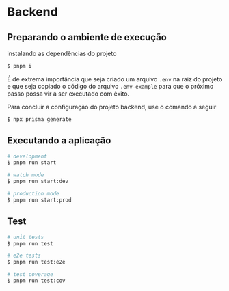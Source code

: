 # Backend

## Preparando o ambiente de execução

instalando as dependências do projeto

```bash
$ pnpm i
```

É de extrema importância que seja criado um arquivo `.env` na raiz do projeto e que seja copiado o código do arquivo `.env-example` para que o próximo passo possa vir a ser executado com êxito.

Para concluir a configuração do projeto backend, use o comando a seguir

```bash
$ npx prisma generate
```

## Executando a aplicação

```bash
# development
$ pnpm run start

# watch mode
$ pnpm run start:dev

# production mode
$ pnpm run start:prod
```

## Test

```bash
# unit tests
$ pnpm run test

# e2e tests
$ pnpm run test:e2e

# test coverage
$ pnpm run test:cov
```


